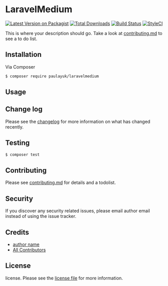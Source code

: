 # LaravelMedium

[![Latest Version on Packagist][ico-version]][link-packagist]
[![Total Downloads][ico-downloads]][link-downloads]
[![Build Status][ico-travis]][link-travis]
[![StyleCI][ico-styleci]][link-styleci]

This is where your description should go. Take a look at [contributing.md](contributing.md) to see a to do list.

## Installation

Via Composer

``` bash
$ composer require paulayuk/laravelmedium
```

## Usage

## Change log

Please see the [changelog](changelog.md) for more information on what has changed recently.

## Testing

``` bash
$ composer test
```

## Contributing

Please see [contributing.md](contributing.md) for details and a todolist.

## Security

If you discover any security related issues, please email author email instead of using the issue tracker.

## Credits

- [author name][link-author]
- [All Contributors][link-contributors]

## License

license. Please see the [license file](license.md) for more information.

[ico-version]: https://img.shields.io/packagist/v/paulayuk/laravelmedium.svg?style=flat-square
[ico-downloads]: https://img.shields.io/packagist/dt/paulayuk/laravelmedium.svg?style=flat-square
[ico-travis]: https://img.shields.io/travis/paulayuk/laravelmedium/master.svg?style=flat-square
[ico-styleci]: https://styleci.io/repos/12345678/shield

[link-packagist]: https://packagist.org/packages/paulayuk/laravelmedium
[link-downloads]: https://packagist.org/packages/paulayuk/laravelmedium
[link-travis]: https://travis-ci.org/paulayuk/laravelmedium
[link-styleci]: https://styleci.io/repos/12345678
[link-author]: https://github.com/paulayuk
[link-contributors]: ../../contributors
